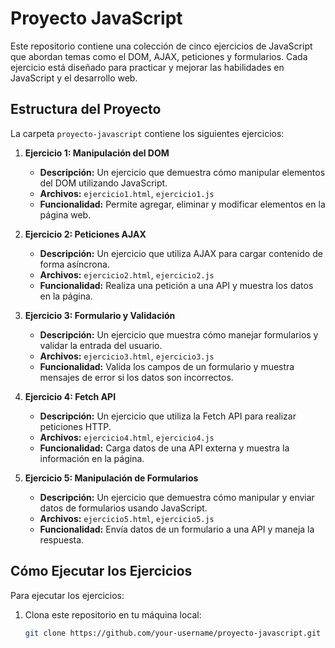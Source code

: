# Proyecto JavaScript

Este repositorio contiene una colección de cinco ejercicios de JavaScript que abordan temas como el DOM, AJAX, peticiones y formularios. Cada ejercicio está diseñado para practicar y mejorar las habilidades en JavaScript y el desarrollo web.

## Estructura del Proyecto

La carpeta `proyecto-javascript` contiene los siguientes ejercicios:

1. **Ejercicio 1: Manipulación del DOM**

   - **Descripción:** Un ejercicio que demuestra cómo manipular elementos del DOM utilizando JavaScript.
   - **Archivos:** `ejercicio1.html`, `ejercicio1.js`
   - **Funcionalidad:** Permite agregar, eliminar y modificar elementos en la página web.

2. **Ejercicio 2: Peticiones AJAX**

   - **Descripción:** Un ejercicio que utiliza AJAX para cargar contenido de forma asíncrona.
   - **Archivos:** `ejercicio2.html`, `ejercicio2.js`
   - **Funcionalidad:** Realiza una petición a una API y muestra los datos en la página.

3. **Ejercicio 3: Formulario y Validación**

   - **Descripción:** Un ejercicio que muestra cómo manejar formularios y validar la entrada del usuario.
   - **Archivos:** `ejercicio3.html`, `ejercicio3.js`
   - **Funcionalidad:** Valida los campos de un formulario y muestra mensajes de error si los datos son incorrectos.

4. **Ejercicio 4: Fetch API**

   - **Descripción:** Un ejercicio que utiliza la Fetch API para realizar peticiones HTTP.
   - **Archivos:** `ejercicio4.html`, `ejercicio4.js`
   - **Funcionalidad:** Carga datos de una API externa y muestra la información en la página.

5. **Ejercicio 5: Manipulación de Formularios**
   - **Descripción:** Un ejercicio que demuestra cómo manipular y enviar datos de formularios usando JavaScript.
   - **Archivos:** `ejercicio5.html`, `ejercicio5.js`
   - **Funcionalidad:** Envía datos de un formulario a una API y maneja la respuesta.

## Cómo Ejecutar los Ejercicios

Para ejecutar los ejercicios:

1. Clona este repositorio en tu máquina local:
   ```bash
   git clone https://github.com/your-username/proyecto-javascript.git
   ```
